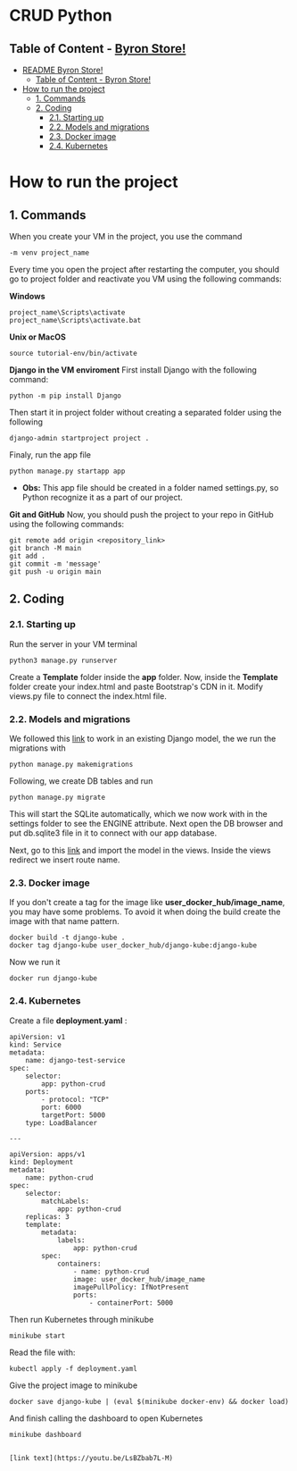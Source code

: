 # CRUD Python




## Table of Content - [Byron Store!](#welcome-to-byron-store)
- [README Byron Store!](#readme-byron-store)
	- [Table of Content - Byron Store!](#table-of-content---byron-store)
- [How to run the project](#how-to-run-the-project)
	- [1. Commands](#1-commands)
	- [2. Coding](#2-coding)
		- [2.1. Starting up](#21-starting-up)
		- [2.2. Models and migrations](#22-models-and-migrations)
		- [2.3. Docker image](#23-docker-image)
		- [2.4. Kubernetes](#24-kubernetes)



# How to run the project
## 1. Commands
When you create your VM in the project, you use the command 
```
-m venv project_name
```

Every time you open the project after restarting the computer, you should go to project folder and reactivate you VM using the following commands:

**Windows**
```
project_name\Scripts\activate    
project_name\Scripts\activate.bat
```

**Unix or MacOS**
```
source tutorial-env/bin/activate
```

**Django in the VM enviroment**
First install Django with the following command:
```
python -m pip install Django
```

Then start it in project folder without creating a separated folder using the following
```
django-admin startproject project .
```

Finaly, run the app file 
```
python manage.py startapp app
```

- **Obs:** This app file should be created in a folder named settings.py, so Python recognize it as a part of our project.

**Git and GitHub**
Now, you should push the project to your repo in GitHub using the following commands:
```
git remote add origin <repository_link>
git branch -M main
git add .
git commit -m 'message'
git push -u origin main
```

## 2. Coding
### 2.1. Starting up
Run the server in your VM terminal
```
python3 manage.py runserver
```

Create a **Template** folder inside the **app** folder. Now, inside the **Template** folder create your index.html and paste Bootstrap's CDN in it.
Modify views.py file to connect the index.html file.

### 2.2. Models and migrations
We followed this [link](https://docs.djangoproject.com/en/3.2/topics/db/models/#field-types) to work in an existing Django model, the we run the migrations with
```
python manage.py makemigrations
```

Following, we create DB tables and run
```
python manage.py migrate
```
This will start the SQLite automatically, which we now work with in the settings folder to see the ENGINE attribute. Next open the DB browser and put db.sqlite3 file in it to connect with our app database.

Next, go to this [link](https://docs.djangoproject.com/en/3.2/topics/forms/modelforms/) and import the model in the views.
Inside the views redirect we insert route name.


### 2.3. Docker image
If you don't create a tag for the image like **user_docker_hub/image_name**, you may have some problems. To avoid it when doing the build create the image with that name pattern.
```
docker build -t django-kube .
docker tag django-kube user_docker_hub/django-kube:django-kube
```

Now we run it
```
docker run django-kube
```


### 2.4. Kubernetes
Create a file **deployment.yaml** :
```
apiVersion: v1 
kind: Service 
metadata: 
	name: django-test-service 
spec: 
	selector: 
		app: python-crud 
	ports: 
		- protocol: "TCP" 
		port: 6000 
		targetPort: 5000 
	type: LoadBalancer

--- 

apiVersion: apps/v1 
kind: Deployment 
metadata: 
	name: python-crud 
spec: 
	selector: 
		matchLabels: 
			app: python-crud 
	replicas: 3 
	template: 
		metadata: 
			labels: 
				app: python-crud 
		spec: 
			containers: 
				- name: python-crud 
				image: user_docker_hub/image_name 
				imagePullPolicy: IfNotPresent 
				ports: 
					- containerPort: 5000
```

Then run Kubernetes through minikube
```
minikube start
```

Read the file with:
```
kubectl apply -f deployment.yaml
```

Give the project image to minikube
```
docker save django-kube | (eval $(minikube docker-env) && docker load)
```

And finish calling the dashboard to open Kubernetes
```
minikube dashboard


[link text](https://youtu.be/LsBZbab7L-M)

